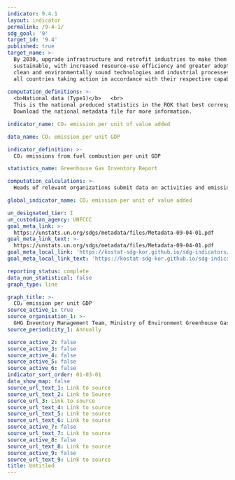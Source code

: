 ```yaml
---
indicator: 9.4.1
layout: indicator
permalink: /9-4-1/
sdg_goal: '9'
target_id: '9.4'
published: true
target_name: >-
  By 2030, upgrade infrastructure and retrofit industries to make them
  sustainable, with increased resource-use efficiency and greater adoption of
  clean and environmentally sound technologies and industrial processes, with
  all countries taking action in accordance with their respective capabilities
  
computation_definitions: >-
  <b>National data (Type1)</b>   <br>
  This is the national produced statistics in the ROK that best corresponds to the definition of UN SDGs indicators. <br>
  Download the national metadata file for more information.

indicator_name: CO₂ emission per unit of value added

data_name: CO₂ emission per unit GDP

indicator_definition: >-
  CO₂ emissions from fuel combustion per unit GDP 

statistics_name: Greenhouse Gas Inventory Report

computation_calculations: >-
  Heads of relevant organizations submit data on activities and emissions to the Ministry of Environment annually in the form of official letters or through the electronic system

global_indicator_name: CO₂ emission per unit of value added

un_designated_tier: I
un_custodian_agency: UNFCCC
goal_meta_link: >-
  https://unstats.un.org/sdgs/metadata/files/Metadata-09-04-01.pdf   
goal_meta_link_text: >-
  https://unstats.un.org/sdgs/metadata/files/Metadata-09-04-01.pdf   
goal_meta_local_link: 'https://kostat-sdg-kor.github.io/sdg-indicators/public/data/Metadata-09-04-01_ENG.pdf'
goal_meta_local_link_text: 'https://kostat-sdg-kor.github.io/sdg-indicators/public/data/Metadata-09-04-01_ENG.pdf'

reporting_status: complete
data_non_statistical: false
graph_type: line

graph_title: >-
  CO₂ emission per unit GDP
source_active_1: true
source_organisation_1: >-
  GHG Inventory Management Team, Ministry of Environment Greenhouse Gas Information Center
source_periodicity_1: Annually 

source_active_2: false
source_active_3: false
source_active_4: false
source_active_5: false
source_active_6: false
indicator_sort_order: 01-03-01
data_show_map: false
source_url_text_1: Link to source
source_url_text_2: Link to Source
source_url_3: Link to source
source_url_text_4: Link to source
source_url_text_5: Link to source
source_url_text_6: Link to source
source_active_7: false
source_url_text_7: Link to source
source_active_8: false
source_url_text_8: Link to source
source_active_9: false
source_url_text_9: Link to source
title: Untitled
---
```

